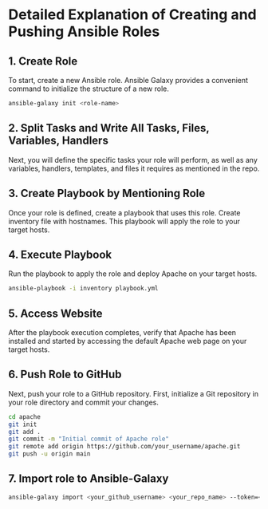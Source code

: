 # Detailed Explanation of Creating and Pushing Ansible Roles

## **1. Create Role**
To start, create a new Ansible role. Ansible Galaxy provides a convenient command to initialize the structure of a new role.

```sh
ansible-galaxy init <role-name>
```
## 2. Split Tasks and Write All Tasks, Files, Variables, Handlers

Next, you will define the specific tasks your role will perform, as well as any variables, handlers, templates, and files it requires as mentioned in the repo.

## 3. Create Playbook by Mentioning Role
Once your role is defined, create a playbook that uses this role. Create inventory file with hostnames.
This playbook will apply the role to your target hosts.

## 4. Execute Playbook
Run the playbook to apply the role and deploy Apache on your target hosts.

```sh
ansible-playbook -i inventory playbook.yml
```
## 5. Access Website

After the playbook execution completes, verify that Apache has been installed and started by accessing the default Apache web page on your target hosts.

## 6. Push Role to GitHub

Next, push your role to a GitHub repository. First, initialize a Git repository in your role directory and commit your changes.
```sh
cd apache
git init
git add .
git commit -m "Initial commit of Apache role"
git remote add origin https://github.com/your_username/apache.git
git push -u origin main
```
## 7. Import role to Ansible-Galaxy

```sh
ansible-galaxy import <your_github_username> <your_repo_name> --token=<Ansible-Key>
```





